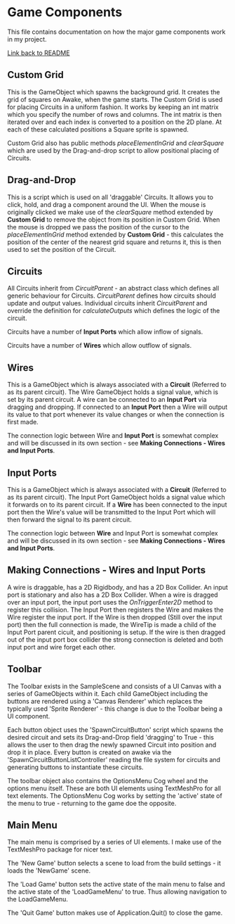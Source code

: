 # Game Components

This file contains documentation on how the major game components work in my project.

[Link back to README](../README.md)

## Custom Grid
This is the GameObject which spawns the background grid. It creates the grid of squares on Awake, when the game starts. 
The Custom Grid is used for placing Circuits in a uniform fashion. It works by keeping an int matrix which you specify the number of rows and columns. The int matrix is then iterated over and each index is converted to a position on the 2D plane. At each of these calculated positions a Square sprite is spawned.

Custom Grid also has public methods *placeElementInGrid* and *clearSquare* which are used by the Drag-and-drop script to allow positional placing of Circuits.

## Drag-and-Drop
This is a script which is used on all 'draggable' Circuits. It allows you to click, hold, and drag a component around the UI. When the mouse is originally clicked we make use of the *clearSquare* method extended by **Custom Grid** to remove the object from its position in Custom Grid. When the mouse is dropped we pass the position of the cursor
to the *placeElementInGrid* method extended by **Custom Grid** - this calculates the position of the center of the nearest grid square and returns it, this is then used to set the position of the Circuit.

## Circuits
All Circuits inherit from *CircuitParent* - an abstract class which defines all generic behaviour for Circuits. *CircuitParent* defines how circuits should update and output values. Individual circuits inherit *CircuitParent* and override the definition for *calculateOutputs* which defines the logic of the circuit.

Circuits have a number of **Input Ports** which allow inflow of signals.

Circuits have a number of **Wires** which allow outflow of signals.

## Wires
This is a GameObject which is always associated with a **Circuit** (Referred to as its parent circuit). The Wire GameObject holds a signal value, which is set by its parent circuit. A wire can be connected to an **Input Port** via dragging and dropping. If connected to an **Input Port** then a Wire will output its value to that port whenever its value changes or when the connection is first made.

The connection logic between Wire and **Input Port** is somewhat complex and will be discussed in its own section - see **Making Connections - Wires and Input Ports**.

## Input Ports
This is a GameObject which is always associated with a **Circuit** (Referred to as its parent circuit). The Input Port GameObject holds a signal value which it forwards on to its parent circuit. If a **Wire** has been connected to the input port then the Wire's value will be transmitted to the Input Port which will then forward the signal to its parent circuit.

The connection logic between **Wire** and Input Port is somewhat complex and will be discussed in its own section - see **Making Connections - Wires and Input Ports**.

## Making Connections - Wires and Input Ports
A wire is draggable, has a 2D Rigidbody, and has a 2D Box Collider. An input port is stationary and also has a 2D Box Collider. When a wire is dragged over an input port, the input port uses the *OnTriggerEnter2D* method to register this collision. The Input Port then registers the Wire and makes the Wire register the input port. If the Wire is then dropped (Still over the input port) then the full connection is made, the WireTip is made a child of the Input Port parent cicuit, and positioning is setup. If the wire is then dragged out of the input port box collider the strong connection is deleted and both input port and wire forget each other.

## Toolbar
The Toolbar exists in the SampleScene and consists of a UI Canvas with a series of GameObjects within it. Each child GameObject including the buttons are rendered using a 'Canvas Renderer' which replaces the typically used 'Sprite Renderer' - this change is due to the Toolbar being a UI component.

Each button object uses the 'SpawnCircuitButton' script which spawns the desired circuit and sets its Drag-and-Drop field 'dragging' to True - this allows the user to then drag the newly spawned Circuit into position and drop it in place.
Every button is created on awake via the 'SpawnCircuitButtonListController' reading the file system for circuits and generating buttons to instantiate these circuits.

The toolbar object also contains the OptionsMenu Cog wheel and the options menu itself. These are both UI elements using TextMeshPro for all text elements. The OptionsMenu Cog works by setting the 'active' state of the menu to true - returning to the game doe the opposite.

## Main Menu
The main menu is comprised by a series of UI elements. I make use of the TextMeshPro package for nicer text. 

The 'New Game' button selects a scene to load from the build settings - it loads the 'NewGame' scene. 

The 'Load Game' button sets the active state of the main menu to false and the active state of the 'LoadGameMenu' to true. Thus allowing navigation to the LoadGameMenu.

The 'Quit Game' button makes use of Application.Quit() to close the game.